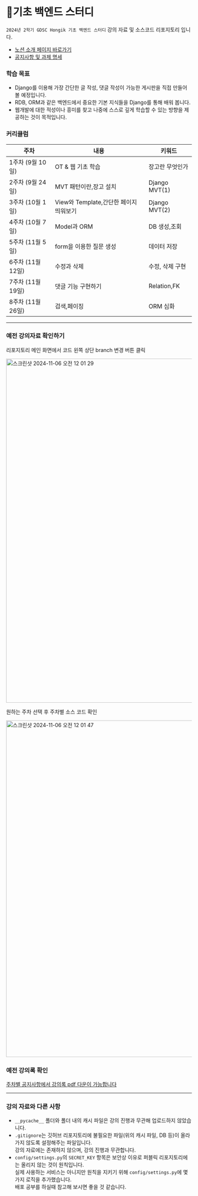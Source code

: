 # 🌱기초 백엔드 스터디 #

`2024년 2학기 GDSC Hongik 기초 백엔드 스터디` 강의 자료 및 소스코드 리포지토리 입니다.   
- [노션 소개 페이지 바로가기](https://www.gdschongik.com/basic-backend-study/introduce)   
- [공지사항 및 과제 명세](https://www.gdschongik.com/basic-backend-study)

### 학습 목표 ###
- Django를 이용해 가장 간단한 글 작성, 댓글 작성이 가능한 게시판을 직접 만들어 볼 예정입니다.
- RDB, ORM과 같은 백엔드에서 중요한 기본 지식들을 Django를 통해 배워 봅니다.
- 웹개발에 대한 적성이나 흥미를 찾고 나중에 스스로 깊게 학습할 수 있는 방향을 제공하는 것이 목적입니다.

### 커리큘럼 ###
|주차|내용|키워드|
|------|---|---|
|1주차 (9월 10일)|OT & 웹 기초 학습|장고란 무엇인가|
|2주차 (9월 24일)|MVT 패턴이란,장고 설치|Django MVT(1)|
|3주차 (10월 1일)|View와 Template,간단한 페이지 띄워보기|Django MVT(2)|
|4주차 (10월 7일)|Model과 ORM|DB 생성,조회|
|5주차 (11월 5일)|form을 이용한 질문 생성|데이터 저장|
|6주차 (11월 12일)|수정과 삭제|수정, 삭제 구현
|7주차 (11월 19일)|댓글 기능 구현하기|Relation,FK|
|8주차 (11월 26일)|검색,페이징|ORM 심화|

---
### 예전 강의자료 확인하기 ###

리포지토리 메인 화면에서 코드 왼쪽 상단 branch 변경 버튼 클릭

<img width="932" alt="스크린샷 2024-11-06 오전 12 01 29" src="https://github.com/user-attachments/assets/177aa1ef-ce52-46ca-ab92-b29f9b94eeb4">

원하는 주차 선택 후 주차별 소스 코드 확인

<img width="912" alt="스크린샷 2024-11-06 오전 12 01 47" src="https://github.com/user-attachments/assets/4aa82eca-d184-41b1-a04f-1599bf95b161">

### 예전 강의록 확인 ###
[주차별 공지사항에서 강의록 pdf 다운이 가능합니다](https://www.gdschongik.com/basic-backend-study)   

---

### 강의 자료와 다른 사항 ###
- `__pycache__` 폴더와 폴더 내의 캐시 파일은 강의 진행과 무관해 업로드하지 않았습니다.
- `.gitignore`는 깃허브 리포지토리에 불필요한 파일(위의 캐시 파일, DB 등)이 올라가지 않도록 설정해주는 파일입니다.   
  강의 자료에는 존재하지 않으며, 강의 진행과 무관합니다.
- `config/settings.py`의 `SECRET_KEY` 항목은 보안상 이유로 퍼블릭 리포지토리에는 올리지 않는 것이 원칙입니다.   
  실제 사용하는 서비스는 아니지만 원칙을 지키기 위해  `config/settings.py`에 몇가지 로직을 추가했습니다.   
  배포 공부를 하실때 참고해 보시면 좋을 것 같습니다.
